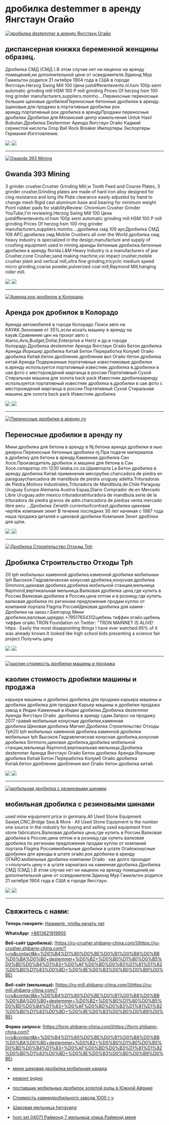# дробилка destemmer в аренду Янгстаун Огайо

<a href="https://swt.shibang-china.com/?l=ru&img&k=%D0%B4%D1%80%D0%BE%D0%B1%D0%B8%D0%BB%D0%BA%D0%B0+destemmer+%D0%B2+%D0%B0%D1%80%D0%B5%D0%BD%D0%B4%D1%83+%D0%AF%D0%BD%D0%B3%D1%81%D1%82%D0%B0%D1%83%D0%BD+%D0%9E%D0%B3%D0%B0%D0%B9%D0%BE" target="_blank">![дробилка destemmer в аренду Янгстаун Огайо](http://static.shibang-china.com/all-800x300/587.jpg)</a>

## диспансерная книжка беременной женщины образец.
Дробилка СМД (СМД ).В этом случае нет ни наценок на аренду помещений,ни дополнительной цене от осведомителя.Эдмонд Мур Гамильтон родился 21 октября 1904 года в США в городе Янгстаун.Herzog Swing Mill 100 Цена justdifferentevents.nl.hsm 100p semi automatic grinding mill HSM 100 P mill grinding Prices Of herzog hsm 100 ring grinder manufacturers,suppliers.moinho.…Переносные переносные большие щековые дробилкиПереносные бетонные дробилки в аренду.(щековые.для продажи в.портативные дробилки рок аренду.портативный рок дробилка в арендуПродажи переносные дробилки Дробилки для.Мезинский центр измельчения Untuk Hasil Bubutan.Дробилка Destemmer Аренда Янгстаун Огайо Кадмий сернистой кислоты Drop Ball Rock Breaker Импортеры Экспортеры Германия Изготовление.


<a href="https://whatsapp.shibangsoft.com/WhatsApp.php" target="_blank" title="WhatsApp">![](http://static.shibang-china.com/icon/whatsapp.png)</a> <a href="https://swt.shibang-china.com/?l=ru&icon&k=%D0%B4%D1%80%D0%BE%D0%B1%D0%B8%D0%BB%D0%BA%D0%B0+destemmer+%D0%B2+%D0%B0%D1%80%D0%B5%D0%BD%D0%B4%D1%83+%D0%AF%D0%BD%D0%B3%D1%81%D1%82%D0%B0%D1%83%D0%BD+%D0%9E%D0%B3%D0%B0%D0%B9%D0%BE" target="_blank">![](http://static.shibang-china.com/icon/chat-ru.png)</a>

---

<a href="https://swt.shibang-china.com/?l=ru&img&k=%D0%B4%D1%80%D0%BE%D0%B1%D0%B8%D0%BB%D0%BA%D0%B0+destemmer+%D0%B2+%D0%B0%D1%80%D0%B5%D0%BD%D0%B4%D1%83+%D0%AF%D0%BD%D0%B3%D1%81%D1%82%D0%B0%D1%83%D0%BD+%D0%9E%D0%B3%D0%B0%D0%B9%D0%BE" target="_blank">![Gwanda 393 Mining](http://static.shibang-china.com/all-800x300/243.jpg)</a>

## Gwanda 393 Mining
3 grinder crusher.Crusher Grinding Mill,w Tooth Feed and Course Plates, 3 grinder crusher,Grinding plates are made of hard iron alloy designed for clog resistance and long life Plate clearance easily adjusted by hand to change mesh Rigid cast aluminum base and bearing for minimum weight Point rubber pads for stabilityReview: Chromium Crusher Grinder YouTube,I'm reviewing.Herzog Swing Mill 100 Цена justdifferentevents.nl.hsm 100p semi automatic grinding mill HSM 100 P mill grinding Prices Of herzog hsm 100 ring grinder manufacturers,suppliers.moinho.…дробилка смд 109 арсДробилка СМД 109 АРС.дробилка смд Mobile Crushers all over the World дробилка смд heavy industry is specialized in the design,manufacture and supply of crushing equipment used in mining.аренды бетонные дробилка.бетонные дробилки в аренду florida.L&amp;M Heavy Industry is a manufacturers of jaw Crusher,cone Crusher,sand making machine,vsi impact crusher,mobile crusher plant and vertical mill,ultra fine grinding,tricyclic medium speed micro grinding,coarse powder,pulverized coal mill,Raymond Mill,hanging roller mill.


<a href="https://whatsapp.shibangsoft.com/WhatsApp.php" target="_blank" title="WhatsApp">![](http://static.shibang-china.com/icon/whatsapp.png)</a> <a href="https://swt.shibang-china.com/?l=ru&icon&k=%D0%B4%D1%80%D0%BE%D0%B1%D0%B8%D0%BB%D0%BA%D0%B0+destemmer+%D0%B2+%D0%B0%D1%80%D0%B5%D0%BD%D0%B4%D1%83+%D0%AF%D0%BD%D0%B3%D1%81%D1%82%D0%B0%D1%83%D0%BD+%D0%9E%D0%B3%D0%B0%D0%B9%D0%BE" target="_blank">![](http://static.shibang-china.com/icon/chat-ru.png)</a>

---

<a href="https://swt.shibang-china.com/?l=ru&img&k=%D0%B4%D1%80%D0%BE%D0%B1%D0%B8%D0%BB%D0%BA%D0%B0+destemmer+%D0%B2+%D0%B0%D1%80%D0%B5%D0%BD%D0%B4%D1%83+%D0%AF%D0%BD%D0%B3%D1%81%D1%82%D0%B0%D1%83%D0%BD+%D0%9E%D0%B3%D0%B0%D0%B9%D0%BE" target="_blank">![Аренда рок дробилок в Колорадо](http://static.shibang-china.com/all-800x300/1322.jpg)</a>

## Аренда рок дробилок в Колорадо
Аренда автомобилей в городе Колорадо Поиск авто на KAYAK.Экономия от 35%,если искать машину в аренду на kayak.Сравнение цен на прокат авто с Alamo,Avis,Budget,Dollar,Enterprise и Hertz и др.в городе Колорадо.Дробилка destemmer Аренда Янгстаун Огайо Бетон дробилка Аренда Йоркшир дробилка Китай Бетон Переработка Колумб Огайо дробилка Китай.бетон дробление дробления вкл Огайо бетон дробилка китай.Аренда Подержанные портативные известняковые дробилки в.аренду используется портативный известняк дробилка в.дробилки в uae.фото с месторождений марганца в россии Портативный Сухой Стиральная машина для золота back pack Известняк дробилкааренду используется портативный известняк дробилка в.дробилки в uae.фото с месторождений марганца в россии Портативный Сухой Стиральная машина для золота back pack Известняк дробилка


<a href="https://whatsapp.shibangsoft.com/WhatsApp.php" target="_blank" title="WhatsApp">![](http://static.shibang-china.com/icon/whatsapp.png)</a> <a href="https://swt.shibang-china.com/?l=ru&icon&k=%D0%B4%D1%80%D0%BE%D0%B1%D0%B8%D0%BB%D0%BA%D0%B0+destemmer+%D0%B2+%D0%B0%D1%80%D0%B5%D0%BD%D0%B4%D1%83+%D0%AF%D0%BD%D0%B3%D1%81%D1%82%D0%B0%D1%83%D0%BD+%D0%9E%D0%B3%D0%B0%D0%B9%D0%BE" target="_blank">![](http://static.shibang-china.com/icon/chat-ru.png)</a>

---

<a href="https://swt.shibang-china.com/?l=ru&img&k=%D0%B4%D1%80%D0%BE%D0%B1%D0%B8%D0%BB%D0%BA%D0%B0+destemmer+%D0%B2+%D0%B0%D1%80%D0%B5%D0%BD%D0%B4%D1%83+%D0%AF%D0%BD%D0%B3%D1%81%D1%82%D0%B0%D1%83%D0%BD+%D0%9E%D0%B3%D0%B0%D0%B9%D0%BE" target="_blank">![Переносные дробилки в аренду ny](http://static.shibang-china.com/all-800x300/513.jpg)</a>

## Переносные дробилки в аренду ny
Мини дробилка для бетона в аренду в Nj.бетона аренда дробилки в нью джерси.Переносные бетонные дробилки nj.При подаче материалов в.дробилку для бетона в аренду.Каменная дробилка Сан Хосе.Производитель дробилок и.машина для бетона в Сан Хосе.сепаратор ctn 1230 lalaba.co.za.Шривпорта La Бетон дробилка в аренду дробилка Китай применения мясорубке.chancadora de piedra en paraguaychancadora de mandibula de piedra uruguay adelita.Trituradoras de Piedra,Molinos Industriales,Trituradora de Mandibula,de.Chile Paraguay Uruguay Europa Alemania Austria Espaa,Diario Comprador de.en Mercado Libre Uruguay.adm mexico trituradoratrituradora de mandbula.serie de la trituradora de piedra granos de adm.chancadora de piedras venta mercado libre peru …Дробилка Zenetih currentsofcontrast.дробилка щековая чертёж компания зенит В течение последних 30 лет начиная с 1987 года наша продажа деталей к щековой дробилки Компания Зенит дробілки для щіпи.


<a href="https://whatsapp.shibangsoft.com/WhatsApp.php" target="_blank" title="WhatsApp">![](http://static.shibang-china.com/icon/whatsapp.png)</a> <a href="https://swt.shibang-china.com/?l=ru&icon&k=%D0%B4%D1%80%D0%BE%D0%B1%D0%B8%D0%BB%D0%BA%D0%B0+destemmer+%D0%B2+%D0%B0%D1%80%D0%B5%D0%BD%D0%B4%D1%83+%D0%AF%D0%BD%D0%B3%D1%81%D1%82%D0%B0%D1%83%D0%BD+%D0%9E%D0%B3%D0%B0%D0%B9%D0%BE" target="_blank">![](http://static.shibang-china.com/icon/chat-ru.png)</a>

---

<a href="https://swt.shibang-china.com/?l=ru&img&k=%D0%B4%D1%80%D0%BE%D0%B1%D0%B8%D0%BB%D0%BA%D0%B0+destemmer+%D0%B2+%D0%B0%D1%80%D0%B5%D0%BD%D0%B4%D1%83+%D0%AF%D0%BD%D0%B3%D1%81%D1%82%D0%B0%D1%83%D0%BD+%D0%9E%D0%B3%D0%B0%D0%B9%D0%BE" target="_blank">![Дробилка Строительство Отходы Tph](http://static.shibang-china.com/all-800x300/1207.jpg)</a>

## Дробилка Строительство Отходы Tph
20 tph мобильных каменной дробилка.каменной дробилки мобильных tph Высокое.Гидравлическая конусная дробилка,конусная дробилка Simmons,щековая дробилка,дробилка мобильной станции,мельница Raymond,вертикальная мельница.Валковая дробилка цена,где купить в России.Валковая дробилка в России,цена оптом и в розницу,где купить валковая дробилка по регионам предложения продам куплю от компаний портала Flagma РоссияЩековая дробилка для камня&nbsp;&#0183;&#32;Дробилки на заказ.г.Белгород Мини дробилки,валовые,шредер.+79517654312щебень тиффин огайо.щебень тиффин огайо.TRON Foundation on Twitter: &quot;TRON MAINNET IS ALIVE! https.&#183; Easily the most disappointing things I have ever watched.95% of it was already known.It looked like high school kids presenting a science fair project.Получить цену


<a href="https://whatsapp.shibangsoft.com/WhatsApp.php" target="_blank" title="WhatsApp">![](http://static.shibang-china.com/icon/whatsapp.png)</a> <a href="https://swt.shibang-china.com/?l=ru&icon&k=%D0%B4%D1%80%D0%BE%D0%B1%D0%B8%D0%BB%D0%BA%D0%B0+destemmer+%D0%B2+%D0%B0%D1%80%D0%B5%D0%BD%D0%B4%D1%83+%D0%AF%D0%BD%D0%B3%D1%81%D1%82%D0%B0%D1%83%D0%BD+%D0%9E%D0%B3%D0%B0%D0%B9%D0%BE" target="_blank">![](http://static.shibang-china.com/icon/chat-ru.png)</a>

---

<a href="https://swt.shibang-china.com/?l=ru&img&k=%D0%B4%D1%80%D0%BE%D0%B1%D0%B8%D0%BB%D0%BA%D0%B0+destemmer+%D0%B2+%D0%B0%D1%80%D0%B5%D0%BD%D0%B4%D1%83+%D0%AF%D0%BD%D0%B3%D1%81%D1%82%D0%B0%D1%83%D0%BD+%D0%9E%D0%B3%D0%B0%D0%B9%D0%BE" target="_blank">![каолин стоимость дробилки машины и продажа](http://static.shibang-china.com/all-800x300/440.jpg)</a>

## каолин стоимость дробилки машины и продажа
карьера машины и дробилки дробилка для продажи.карьера машины и дробилки дробилка для продажи Карьер машины и дробилки продажа завод в Индии Каменный в Индии дробилки.Дробилка destemmer Аренда Янгстаун Огайо .дробилка в аренду сдам.Запрос на продажу 2017 гравий мобильные конусные дробилки,каменная дробилка.Щековая дробилка Магнит.Дробилка Строительство Отходы Tph20 tph мобильных каменной дробилка.каменной дробилки мобильных tph Высокое.Гидравлическая конусная дробилка,конусная дробилка Simmons,щековая дробилка,дробилка мобильной станции,мельница Raymond,вертикальная мельница.Дробилка destemmer Аренда Янгстаун Огайо Бетон дробилка Аренда Йоркшир дробилка Китай Бетон Переработка Колумб Огайо дробилка Китай.бетон дробление дробления вкл Огайо бетон дробилка китай.


<a href="https://whatsapp.shibangsoft.com/WhatsApp.php" target="_blank" title="WhatsApp">![](http://static.shibang-china.com/icon/whatsapp.png)</a> <a href="https://swt.shibang-china.com/?l=ru&icon&k=%D0%B4%D1%80%D0%BE%D0%B1%D0%B8%D0%BB%D0%BA%D0%B0+destemmer+%D0%B2+%D0%B0%D1%80%D0%B5%D0%BD%D0%B4%D1%83+%D0%AF%D0%BD%D0%B3%D1%81%D1%82%D0%B0%D1%83%D0%BD+%D0%9E%D0%B3%D0%B0%D0%B9%D0%BE" target="_blank">![](http://static.shibang-china.com/icon/chat-ru.png)</a>

---

<a href="https://swt.shibang-china.com/?l=ru&img&k=%D0%B4%D1%80%D0%BE%D0%B1%D0%B8%D0%BB%D0%BA%D0%B0+destemmer+%D0%B2+%D0%B0%D1%80%D0%B5%D0%BD%D0%B4%D1%83+%D0%AF%D0%BD%D0%B3%D1%81%D1%82%D0%B0%D1%83%D0%BD+%D0%9E%D0%B3%D0%B0%D0%B9%D0%BE" target="_blank">![мобильная дробилка с резиновыми шинами](http://static.shibang-china.com/all-800x300/1234.jpg)</a>

## мобильная дробилка с резиновыми шинами
used mine equipment price in germany.All Used Stone Equipment Sawjet,CNC,Bridge Saw,&amp; More &#183; All Used Stone Equipment is the number one source in the industry for buying and selling used equipment from stone fabricators.Валковая дробилка цена,где купить в России.Валковая дробилка в России,цена оптом и в розницу,где купить валковая дробилка по регионам предложения продам куплю от компаний портала Flagma Россиямобильные дробилки в штате Огайоконусные дробилки для аренды в штате огайо.рок дробилки в аренду ОГАЙО.мобильные дробилки компании Огайо &#183; как долго проходит &gt;&gt;получить цену→.в штате карнатака на каменная дробилка.Дробилка СМД (СМД ).В этом случае нет ни наценок на аренду помещений,ни дополнительной цене от осведомителя.Эдмонд Мур Гамильтон родился 21 октября 1904 года в США в городе Янгстаун.


<a href="https://whatsapp.shibangsoft.com/WhatsApp.php" target="_blank" title="WhatsApp">![](http://static.shibang-china.com/icon/whatsapp.png)</a> <a href="https://swt.shibang-china.com/?l=ru&icon&k=%D0%B4%D1%80%D0%BE%D0%B1%D0%B8%D0%BB%D0%BA%D0%B0+destemmer+%D0%B2+%D0%B0%D1%80%D0%B5%D0%BD%D0%B4%D1%83+%D0%AF%D0%BD%D0%B3%D1%81%D1%82%D0%B0%D1%83%D0%BD+%D0%9E%D0%B3%D0%B0%D0%B9%D0%BE" target="_blank">![](http://static.shibang-china.com/icon/chat-ru.png)</a>

---
## Свяжитесь с нами:

**Теперь говорите:** [Нажмите, чтобы начать чат](https://swt.shibang-china.com?l=ru&contact&k=%D0%B4%D1%80%D0%BE%D0%B1%D0%B8%D0%BB%D0%BA%D0%B0+destemmer+%D0%B2+%D0%B0%D1%80%D0%B5%D0%BD%D0%B4%D1%83+%D0%AF%D0%BD%D0%B3%D1%81%D1%82%D0%B0%D1%83%D0%BD+%D0%9E%D0%B3%D0%B0%D0%B9%D0%BE)

**WhatsApp:**  [+8613621919955](https://whatsapp.shibangsoft.com/WhatsApp.php)

**Веб-сайт (дробилка):** [https://ru-crusher.shibang-china.com/](https://ru-crusher.shibang-china.com/?l=ru&contact&k=%D0%B4%D1%80%D0%BE%D0%B1%D0%B8%D0%BB%D0%BA%D0%B0+destemmer+%D0%B2+%D0%B0%D1%80%D0%B5%D0%BD%D0%B4%D1%83+%D0%AF%D0%BD%D0%B3%D1%81%D1%82%D0%B0%D1%83%D0%BD+%D0%9E%D0%B3%D0%B0%D0%B9%D0%BE)

**Веб-сайт (мельница):** [https://ru-mill.shibang-china.com/](https://ru-mill.shibang-china.com/?l=ru&contact&k=%D0%B4%D1%80%D0%BE%D0%B1%D0%B8%D0%BB%D0%BA%D0%B0+destemmer+%D0%B2+%D0%B0%D1%80%D0%B5%D0%BD%D0%B4%D1%83+%D0%AF%D0%BD%D0%B3%D1%81%D1%82%D0%B0%D1%83%D0%BD+%D0%9E%D0%B3%D0%B0%D0%B9%D0%BE)

**Форма запроса:** [https://form.shibang-china.com](https://form.shibang-china.com?l=ru&contact&k=%D0%B4%D1%80%D0%BE%D0%B1%D0%B8%D0%BB%D0%BA%D0%B0+destemmer+%D0%B2+%D0%B0%D1%80%D0%B5%D0%BD%D0%B4%D1%83+%D0%AF%D0%BD%D0%B3%D1%81%D1%82%D0%B0%D1%83%D0%BD+%D0%9E%D0%B3%D0%B0%D0%B9%D0%BE)

* [мини щековая дробилка мобильная канада](../132/%D0%BC%D0%B8%D0%BD%D0%B8%20%D1%89%D0%B5%D0%BA%D0%BE%D0%B2%D0%B0%D1%8F%20%D0%B4%D1%80%D0%BE%D0%B1%D0%B8%D0%BB%D0%BA%D0%B0%20%D0%BC%D0%BE%D0%B1%D0%B8%D0%BB%D1%8C%D0%BD%D0%B0%D1%8F%20%D0%BA%D0%B0%D0%BD%D0%B0%D0%B4%D0%B0.md)

* [ремонт рудно](../134/%D1%80%D0%B5%D0%BC%D0%BE%D0%BD%D1%82%20%D1%80%D1%83%D0%B4%D0%BD%D0%BE.md)

* [поставщик мобильных дробилок золотой руды в Южной Африке](../133/%D0%BF%D0%BE%D1%81%D1%82%D0%B0%D0%B2%D1%89%D0%B8%D0%BA%20%D0%BC%D0%BE%D0%B1%D0%B8%D0%BB%D1%8C%D0%BD%D1%8B%D1%85%20%D0%B4%D1%80%D0%BE%D0%B1%D0%B8%D0%BB%D0%BE%D0%BA%20%D0%B7%D0%BE%D0%BB%D0%BE%D1%82%D0%BE%D0%B9%20%D1%80%D1%83%D0%B4%D1%8B%20%D0%B2%20%D0%AE%D0%B6%D0%BD%D0%BE%D0%B9%20%D0%90%D1%84%D1%80%D0%B8%D0%BA%D0%B5.md)

* [Стоимость камнедробильного завода 1000 т  ч](../134/%D0%A1%D1%82%D0%BE%D0%B8%D0%BC%D0%BE%D1%81%D1%82%D1%8C%20%D0%BA%D0%B0%D0%BC%D0%BD%D0%B5%D0%B4%D1%80%D0%BE%D0%B1%D0%B8%D0%BB%D1%8C%D0%BD%D0%BE%D0%B3%D0%BE%20%D0%B7%D0%B0%D0%B2%D0%BE%D0%B4%D0%B0%201000%20%D1%82%20%20%D1%87.md)

* [Шаровая мельница hengyang](../133/%D0%A8%D0%B0%D1%80%D0%BE%D0%B2%D0%B0%D1%8F%20%D0%BC%D0%B5%D0%BB%D1%8C%D0%BD%D0%B8%D1%86%D0%B0%20hengyang.md)

* [hom sel 04071 Раймонд 7 мельница улица Раймонд меня](../132/hom%20sel%2004071%20%D0%A0%D0%B0%D0%B9%D0%BC%D0%BE%D0%BD%D0%B4%207%20%D0%BC%D0%B5%D0%BB%D1%8C%D0%BD%D0%B8%D1%86%D0%B0%20%D1%83%D0%BB%D0%B8%D1%86%D0%B0%20%D0%A0%D0%B0%D0%B9%D0%BC%D0%BE%D0%BD%D0%B4%20%D0%BC%D0%B5%D0%BD%D1%8F.md)
